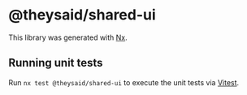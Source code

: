 # @theysaid/shared-ui

This library was generated with [Nx](https://nx.dev).

## Running unit tests

Run `nx test @theysaid/shared-ui` to execute the unit tests via [Vitest](https://vitest.dev/).

